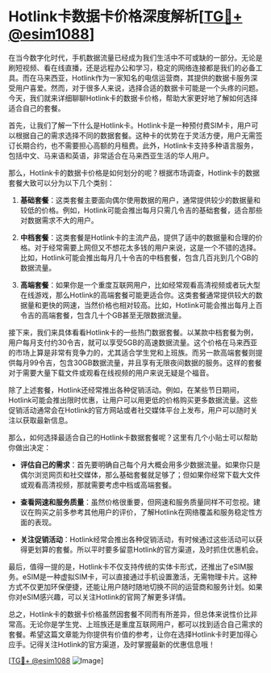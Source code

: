 # Hotlink卡数据卡价格深度解析[[TG💪+ @esim1088](https://t.me/s/esim1088)]

在当今数字化时代，手机数据流量已经成为我们生活中不可或缺的一部分。无论是刷短视频、看在线直播，还是远程办公和学习，稳定的网络连接都是我们的必备工具。而在马来西亚，Hotlink作为一家知名的电信运营商，其提供的数据卡服务深受用户喜爱。然而，对于很多人来说，选择合适的数据卡可能是一个头疼的问题。今天，我们就来详细聊聊Hotlink卡的数据卡价格，帮助大家更好地了解如何选择适合自己的套餐。

首先，让我们了解一下什么是Hotlink卡。Hotlink卡是一种预付费SIM卡，用户可以根据自己的需求选择不同的数据套餐。这种卡的优势在于灵活方便，用户无需签订长期合约，也不需要担心高额的月租费。此外，Hotlink卡支持多种语言服务，包括中文、马来语和英语，非常适合在马来西亚生活的华人用户。

那么，Hotlink卡的数据卡价格是如何划分的呢？根据市场调查，Hotlink卡的数据套餐大致可以分为以下几个类别：

1. **基础套餐**：这类套餐主要面向偶尔使用数据的用户，通常提供较少的数据量和较低的价格。例如，Hotlink可能会推出每月只需几令吉的基础套餐，适合那些对数据需求不大的用户。

2. **中档套餐**：这类套餐是Hotlink卡的主流产品，提供了适中的数据量和合理的价格。对于经常需要上网但又不想花太多钱的用户来说，这是一个不错的选择。比如，Hotlink可能会推出每月几十令吉的中档套餐，包含几百兆到几个GB的数据流量。

3. **高端套餐**：如果你是一个重度互联网用户，比如经常观看高清视频或者玩大型在线游戏，那么Hotlink的高端套餐可能更适合你。这类套餐通常提供较大的数据量和更快的网速，当然价格也相对较高。比如，Hotlink可能会推出每月上百令吉的高端套餐，包含几十个GB甚至无限数据流量。

接下来，我们来具体看看Hotlink卡的一些热门数据套餐。以某款中档套餐为例，用户每月支付约30令吉，就可以享受5GB的高速数据流量。这个价格在马来西亚的市场上算是非常有竞争力的，尤其适合学生党和上班族。而另一款高端套餐则提供每月99令吉，包含30GB数据流量，并且享有无限夜间数据的服务。这样的套餐对于需要大量下载文件或观看在线视频的用户来说无疑是个福音。

除了上述套餐，Hotlink还经常推出各种促销活动。例如，在某些节日期间，Hotlink可能会推出限时优惠，让用户可以用更低的价格购买更多数据流量。这些促销活动通常会在Hotlink的官方网站或者社交媒体平台上发布，用户可以随时关注以获取最新信息。

那么，如何选择最适合自己的Hotlink卡数据套餐呢？这里有几个小贴士可以帮助你做出决定：

- **评估自己的需求**：首先要明确自己每个月大概会用多少数据流量。如果你只是偶尔浏览网页和社交媒体，那么基础套餐就足够了；但如果你经常下载大文件或观看高清视频，那就需要考虑中档或高端套餐。

- **查看网速和服务质量**：虽然价格很重要，但网速和服务质量同样不可忽视。建议在购买之前多参考其他用户的评价，了解Hotlink在网络覆盖和服务稳定性方面的表现。

- **关注促销活动**：Hotlink经常会推出各种促销活动，有时候通过这些活动可以获得更划算的套餐。所以平时要多留意Hotlink的官方渠道，及时抓住优惠机会。

最后，值得一提的是，Hotlink卡不仅支持传统的实体卡形式，还推出了eSIM服务。eSIM是一种虚拟SIM卡，可以直接通过手机设置激活，无需物理卡片。这种方式不仅更加环保便捷，还能让用户随时随地切换不同的运营商和服务计划。如果你对eSIM感兴趣，可以关注Hotlink的官网了解更多详情。

总之，Hotlink卡的数据卡价格虽然因套餐不同而有所差异，但总体来说性价比非常高。无论你是学生党、上班族还是重度互联网用户，都可以找到适合自己需求的套餐。希望这篇文章能为你提供有价值的参考，让你在选择Hotlink卡时更加得心应手。记得关注Hotlink的官方渠道，及时掌握最新的优惠信息哦！

[[TG💪+ @esim1088](https://t.me/s/esim1088) ![Image](https://i.postimg.cc/4NQfJmqS/Snipaste-2025-05-13-00-14-12.png)]
